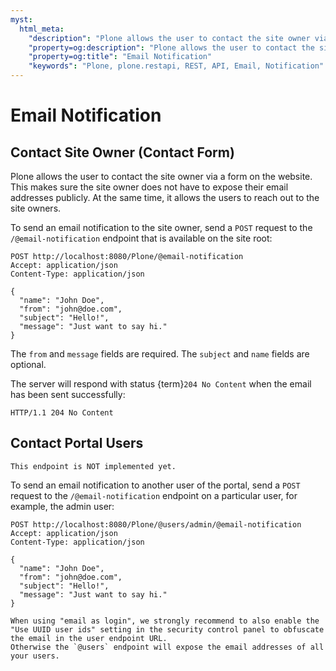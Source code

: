 ```yaml
---
myst:
  html_meta:
    "description": "Plone allows the user to contact the site owner via a form on the website which sends an email notification."
    "property=og:description": "Plone allows the user to contact the site owner via a form on the website which sends an email notification."
    "property=og:title": "Email Notification"
    "keywords": "Plone, plone.restapi, REST, API, Email, Notification"
---
```


# Email Notification


## Contact Site Owner (Contact Form)

Plone allows the user to contact the site owner via a form on the website.
This makes sure the site owner does not have to expose their email addresses publicly.
At the same time, it allows the users to reach out to the site owners.

To send an email notification to the site owner, send a `POST` request to the `/@email-notification` endpoint that is available on the site root:

```
POST http://localhost:8080/Plone/@email-notification
Accept: application/json
Content-Type: application/json

{
  "name": "John Doe",
  "from": "john@doe.com",
  "subject": "Hello!",
  "message": "Just want to say hi."
}
```

The `from` and `message` fields are required.
The `subject` and `name` fields are optional.

The server will respond with status {term}`204 No Content` when the email has been sent successfully:

```http
HTTP/1.1 204 No Content
```

## Contact Portal Users

```{note}
This endpoint is NOT implemented yet.
```

To send an email notification to another user of the portal, send a `POST` request to the `/@email-notification` endpoint on a particular user, for example, the admin user:

```
POST http://localhost:8080/Plone/@users/admin/@email-notification
Accept: application/json
Content-Type: application/json

{
  "name": "John Doe",
  "from": "john@doe.com",
  "subject": "Hello!",
  "message": "Just want to say hi."
}
```

```{note}
When using "email as login", we strongly recommend to also enable the "Use UUID user ids" setting in the security control panel to obfuscate the email in the user endpoint URL.
Otherwise the `@users` endpoint will expose the email addresses of all your users.
```
